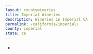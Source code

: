 ```yaml
---
layout: countywineries
title: Imperial Wineries
description: Wineries in Imperial CA
permalink: /california/imperial/
county: imperial
state: ca
---
```

-
